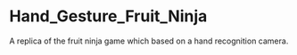 # Hand_Gesture_Fruit_Ninja
A replica of the fruit ninja game which based on a hand recognition camera.
